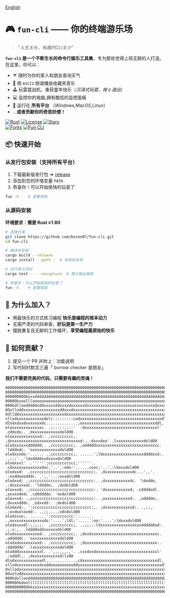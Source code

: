[English](README-en.md)

# 🎮 `fun-cli` —— **你的终端游乐场**  

> *"人生太长，有趣的CLI太少"*  

**`fun-cli` 是一个不断生长的命令行娱乐工具集**，专为那些觉得上班无聊的人打造。在这里，你可以：  
- ☔ 随时为你的家人和朋友查询天气
- 🎵 用 `ASCII` 频谱播放收藏夹音乐
- 🕹️ 玩雷霆战机，重获童年快乐（*沉浸式玩耍，按 `Q` 退出*）  
- 💻 监控你的电脑,拥有酷炫的监控面板
- 📝 运行在  **所有平台** （*Windows,MacOS,Linux*）
- ...**或者贡献你的奇思妙想！**  

[![Rust](https://img.shields.io/badge/rust-%23000000.svg?style=for-the-badge&logo=rust&logoColor=white)](https://www.rust-lang.org/)
[![License](https://img.shields.io/badge/License-Apache%202.0-blue.svg)](https://opensource.org/licenses/Apache-2.0)
[![Stars](https://img.shields.io/github/stars/boren07/fun-cli?logo=github)](https://github.com/boren07/fun-cli/stargazers)  
[![Forks](https://img.shields.io/github/forks/boren07/fun-cli?logo=github)](https://github.com/boren07/fun-cli/network/members)
[![Fun CLI](https://img.shields.io/badge/fun-cli)](https://github.com/boren07/fun-cli)



## 📦 **快速开始**  

### 从发行包安装（支持所有平台）

1. 下载最新版发行包 =>  [release](https://github.com/boren07/fun-cli/releases)
2. 添加到您的环境变量 `PATH`
3. 恭喜你！可以开始愉快的玩耍了
```bash
fun -h    # 查看帮助
```



### 从源码安装

**环境要求：需要 Rust ≥1.80**
```bash
# 克隆仓库
git clone https://github.com/boren07/fun-cli.git
cd fun-cli

# 编译并安装
cargo build --release
cargo install --path .  # 安装到全局

# 运行单元测试
cargo test -- --nocapture  # 禁止输出被吞

# 恭喜你！可以开始愉快的玩耍了
fun -h    # 查看帮助

```

## 🚀 **为什么加入？**
- 用最快乐的方式练习编程 **快乐是编程的根本动力**
- 无需严肃的代码审查，**好玩是第一生产力**
- 摆脱重复且无聊的工作循环，**享受编程最原始的快乐**

## 🤝 **如何贡献？**  
1. 提交一个 PR 并附上：功能说明
2. 写代码时默念三遍「 borrow checker 是朋友」


**我们不需要完美的代码，只需要有趣的灵魂！**  

```shell
0000000000000000000000000000000000000000000000000000000000000000000000000000000000000000000000000000
0000000000000000000000000000000000000000000000000000000000000000000000000000000000000000000000000000
0000000OOkxxxddddddddddddddddddddddddddddddddddddddddddddddddddddddddddddddddddddddddxxkkO0000000000
0000OkxoollloooooooooooooooooooooooooooooooooooooooooooooooooooooooooooooooooooooooooolllodxO0000000
000kdlloodddddxddxxxxxddxxxxdxxxxxxdxxxxxxxxxxxxxxxxxxxxxxxxxxxxxxdxxxxxxxxxxxxxxxxxxddddollodO00000
0OxlloddxxxxxxxxxxxxxxxxddxxxdxxxxxxxxxxxxxxxxxxxxxxxxxxxxxxxxxxxxxxxxxxdxxxxxxxxxxxxxxxxdddoloxO000
Odllddxxxxxxxxxxxxxxxxxxxxdxxxxxxxxxxxxxxxxxxxxxxxxxxxxxxxxxxxxxxxxxxxxxxddxxxxxxxxxxxxxxxxxdolox000
xllodxxxxxxxxxxxxdolc:::::::::codxxxxxxxxxxxxxxxxxxxxxxxxxxxxxxxxxxxxdl:,''',:odxxxxxxxxxxxxxdolok00
dlodxdxxdxxxxxxxdc..............;oxxxxxxxxxxxxxxxxxxxxxxxxxxxxxxxxddl,...','...;oxxxxxxxxxxxxxdllx00
oloxxxxxxxxxxxxxc. .;:::::::::'  :dxxxxxxxxxxxxxxxxxxxxxxxxxxxxxxxxl' .cddxdo;. ,dxxxxxxxxxxxxdoldO0
oloxxxxxxxxxxxxd:. ,cccccccccc;. ,dxxxxxxxxxxxxxxxxxxxxxxxxxxxxxxxd:..:dxxxdxo' .lxxxxxxxxxxxxdoldO0
olodxxxxxxdddddd:. ,cccccccccc;. ,odddddxxxxxxxxxxxxxxxxxxxxxxxxxxxc. 'ldddxdc. 'oxxxxxxxxxxxxdoldO0
olodxxxdo:'...... .,cccccccccc;. ......';ldxxxxxxxxxxxxxxxxxxddddxxd:. .,;:;'..'ldxddddxxdxxxxdoldO0
olodxxxl' ..'''''';cccccccccccc;''''''.. .cdxxxxxxxxxxxxxdoc,'..',:odo:'.....,cooc;'..',:ldxxxdoldO0
olodxxd:  ,cccccccccccccccccccccccccccc;. ,dxxxxxxxxxxxxdc...',,'. .:oxddooodddc. .',,'...;oxxdoldO0
olodxxd; .;cccccccccccccccccccccccccccc:. ,dxxxxxxxxxxxdc. 'ldxddo, .:dxxxxxxdc. 'lddddo;. ;dxdoldO0
oloxxxd; .;cccccccccccccccccccccccccccc:. 'dxxxxxxxxxxxd; .cddddxdl. ,oxxxxdxd; .cddddddo. 'oxdoldO0
oloxxxd; .,cccccccccccccccccccccccccccc:. ,oxxxxxxxxxxxd:. ,oddddo;. ;dxxxxdddc. ,odxxdd:. ;dxdoldO0
olodxxd:. ':cccccccccccccccccccccccccc:,. ;dxxxxxxxxxxxxd:. .,;;,. .;oxdooloodd:. .,;;,...,odxdoldO0
olodxxxo;. .......':cccccccccc:'....... .,oxxxxxxxxxxxxxxdo:'....';ldl;'.....':oo:'....';ldxxxdoldO0
olodxxxxdl:;;;;;.  ,cccccccccc;. .,;;;;:ldxxxxxxxxxxxxxxxxxxddddddxd:. .;:c:,. .lddddoddxxxxxxdoldO0
olodxxxxxxxxxxxd:. ,cccccccccc;. ;dxxdxxxxxxxxxxxxxxxxxxxxxxxxxxxxxc. ,odddddc. 'oxxxxxxxxxxxxdoldO0
olodxdxxxxxxxxxd:. ,cccccccccc;. ;dxxxxxxxxxxxxxxxxxxxxxxxxxxxxxxxx:. ;ddddddo' .lxxxxxxxxxxxxdoldO0
olodddxxxxxxxxxxl. .',,,,,,,,'. .cxxdxxdxxxxxxxxxxxxxxxxxxxxxxxxxxxl' .:odddl;. ;dxxxxxxxxxxxxdllx00
dlodxxxxxxxxxxxxdl,............,cdxxxxxxxxxxxxxxxxxxxxxxxxxxxxxxxxxdl,....'....:oxxxxxxxxxxxdxdllx00
xllodxxxxxxxxxxdxxddooooooooooddxxxxxxxxxxxxxxxxxxxxxxxxxxxxxxxxxxxxxdl:;,,,;codxxxxxxxxxxxxddoloO00
Oxllodxxxxxxxxxxxxxxxxxxxxxxxxxxxxxxxxxxxxxxxxxxxxxxxxxxxxxxxxxxxxxxxxxxxxxdxxxxxxxxxxxxxxxxdolok000
0Oxoloddxxxxxxxxxxxxxxxxxxxxxxxxxxxxxxxxxxxxxxxxxxxxxxxxxxxxxxxxxxxxxxxxxxddxxxxxxxxxxxxdddollok0000
000kdollooddddddddddddddddddddddddddddddddddddddddddddddddddddddddddddddddddddddddddddddoolloxO00000
00000OkdoollllllllllllllllllllllllllllllllllllllllllllllllllllllllllllllllllllllllllllloodxkO0000000
00000000OOkkxxxxxxxxxxxxxxxxxxxxxxxxxxxxxxxxxxxxxxxxxxxxxxxxxxxxxxxxxxxxxxxxxxxxxxxxxkkOO00000000000
0000000000000000000000000000000000000000000000000000000000000000000000000000000000000000000000000000
```

